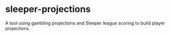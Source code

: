 # sleeper-projections
A tool using gambling projections and Sleeper league scoring to build player projections.
